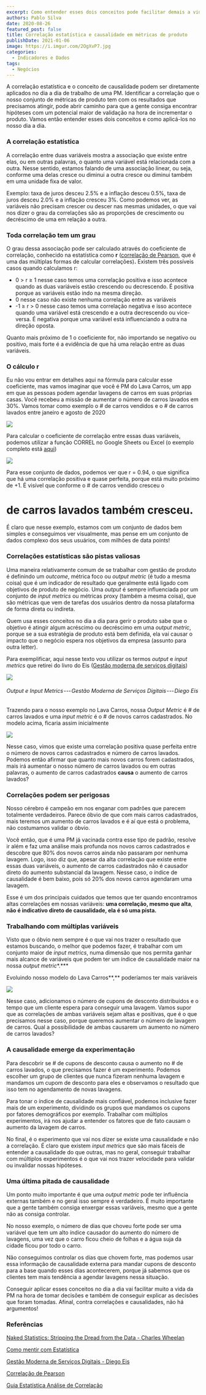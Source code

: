 ```yaml
---
excerpt: Como entender esses dois conceitos pode facilitar demais a vida de uma PM
authors: Pablo Silva
date: 2020-08-26
featured_post: false
title: Correlação estatística e causalidade em métricas de produto
publishDate: 2021-01-06
image: https://i.imgur.com/2OgXvP7.jpg
categories:
  - Indicadores e Dados
tags:
  - Negócios
---
```

A correlação estatística e o conceito de causalidade podem ser
diretamente aplicados no dia a dia de trabalho de uma PM. Identificar a
correlação que o nosso conjunto de métricas de produto tem com os
resultados que precisamos atingir, pode abrir caminho para que a gente
consiga encontrar hipóteses com um potencial maior de validação na hora
de incrementar o produto. Vamos então entender esses dois conceitos e
como aplicá-los no nosso dia a dia.

### A correlação estatística

A correlação entre duas variáveis mostra a associação que existe entre
elas, ou em outras palavras, o quanto uma variável está relacionada com
a outra. Nesse sentido, estamos falando de uma associação linear, ou
seja, conforme uma delas cresce ou diminui a outra cresce ou diminui
também em uma unidade fixa de valor.

Exemplo: taxa de juros desceu 2.5% e a inflação desceu 0.5%, taxa de
juros desceu 2.0% e a inflação cresceu 3%. Como podemos ver, as
variáveis não precisam crescer ou descer nas mesmas unidades, o que vai
nos dizer o grau da correlações são as proporções de crescimento ou
decréscimo de uma em relação a outra.

### Toda correlação tem um grau

O grau dessa associação pode ser calculado através do coeficiente de
correlação, conhecido na estatística como **r** ([correlação de Pearson](https://www.statisticshowto.com/probability-and-statistics/correlation-coefficient-formula/), que é uma das múltiplas formas de calcular correlações)**.**
Existem três possíveis casos quando calculamos r:

* 0 > r ≥ 1 nesse caso temos uma correlação positiva e isso acontece
  quando as duas variáveis estão crescendo ou decrescendo. É positiva
  porque as variáveis estão indo na mesma direção.
* 0 nesse caso não existe nenhuma correlação entre as variáveis
* \-1 ≥ r > 0 nesse caso temos uma correlação negativa e isso acontece
  quando uma variável está crescendo e a outra decrescendo ou
  vice-versa. É negativa porque uma variável está influenciando a
  outra na direção oposta.

Quanto mais próximo de 1 o coeficiente for, não importando se negativo
ou positivo, mais forte é a evidência de que há uma relação entre as
duas variáveis.

### O cálculo r

Eu não vou entrar em detalhes aqui na fórmula para calcular esse
coeficiente, mas vamos imaginar que você é PM do Lava Carros, um app em
que as pessoas podem agendar lavagens de carros em suas próprias casas.
Você recebeu a missão de aumentar o número de carros lavados em 30%.
Vamos tomar como exemplo o # de carros vendidos e o # de carros
lavados entre janeiro e agosto de 2020

[![](https://bucketeer-e05bbc84-baa3-437e-9518-adb32be77984.s3.amazonaws.com/public/images/16905ceb-9333-45e6-a659-a9e3005e7fe2_335x192.png)](https://cdn.substack.com/image/fetch/f_auto,q_auto:good,fl_progressive:steep/https%3A%2F%2Fbucketeer-e05bbc84-baa3-437e-9518-adb32be77984.s3.amazonaws.com%2Fpublic%2Fimages%2F16905ceb-9333-45e6-a659-a9e3005e7fe2_335x192.png)

Para calcular o coeficiente de correlação entre essas duas variáveis,
podemos utilizar a função CORREL no Google Sheets ou Excel (o exemplo
completo está
[aqui](https://docs.google.com/spreadsheets/d/1X-Ccps1I7zl759pDqs1x50y4v2gyueKYjBEhmtmPtI0/edit?usp=sharing))

[![](https://bucketeer-e05bbc84-baa3-437e-9518-adb32be77984.s3.amazonaws.com/public/images/97cf129c-435d-4d23-b144-28856863c258_336x233.png)](https://cdn.substack.com/image/fetch/f_auto,q_auto:good,fl_progressive:steep/https%3A%2F%2Fbucketeer-e05bbc84-baa3-437e-9518-adb32be77984.s3.amazonaws.com%2Fpublic%2Fimages%2F97cf129c-435d-4d23-b144-28856863c258_336x233.png)

Para esse conjunto de dados, podemos ver que r = 0.94, o que significa
que há uma correlação positiva e quase perfeita, porque está muito
próximo de +1. É visível que conforme o # de carros vendido cresceu o
# de carros lavados também cresceu.

É claro que nesse exemplo, estamos com um conjunto de dados bem simples
e conseguimos ver visualmente, mas pense em um conjunto de dados
complexo dos seus usuários, com milhões de data points!

### Correlações estatísticas são pistas valiosas

Uma maneira relativamente comum de se trabalhar com gestão de produto é
definindo um *outcome*, métrica foco ou *output metric* (é tudo a mesma
coisa) que é um indicador de resultado que geralmente está ligado com
objetivos de produto de negócio. Uma *output* é sempre influenciada por
um conjunto de *input metrics* ou métricas proxy (também a mesma coisa),
que são métricas que vem de tarefas dos usuários dentro da nossa
plataforma de forma direta ou indireta.

Quem usa esses conceitos no dia a dia para gerir o produto sabe que o
objetivo é atingir algum acréscimo ou decréscimo em uma *output metric*,
porque se a sua estratégia de produto está bem definida, ela vai causar
o impacto que o negócio espera nos objetivos da empresa (assunto para
outra letter).

Para exemplificar, aqui nesse texto vou utilizar os termos *output* e
*input metrics* que retirei do livro do Eis ([Gestão moderna de serviços
digitais](https://amzn.to/34GEV6y))

[![](https://bucketeer-e05bbc84-baa3-437e-9518-adb32be77984.s3.amazonaws.com/public/images/d1e6f815-be98-4503-9382-4e1e2d4fc651_800x611.png)](https://cdn.substack.com/image/fetch/f_auto,q_auto:good,fl_progressive:steep/https%3A%2F%2Fbucketeer-e05bbc84-baa3-437e-9518-adb32be77984.s3.amazonaws.com%2Fpublic%2Fimages%2Fd1e6f815-be98-4503-9382-4e1e2d4fc651_800x611.png)

###### Output e Input Metrics --- Gestão Moderna de Serviços Digitais --- Diego Eis

Trazendo para o nosso exemplo no Lava Carros, nossa *Output Metric* é #
de carros lavados e uma *input metric* é o # de novos carros
cadastrados. No modelo acima, ficaria assim inicialmente

[![](https://bucketeer-e05bbc84-baa3-437e-9518-adb32be77984.s3.amazonaws.com/public/images/60502015-59c5-420f-aa92-f27b04b4f40a_1066x670.png)](https://cdn.substack.com/image/fetch/f_auto,q_auto:good,fl_progressive:steep/https%3A%2F%2Fbucketeer-e05bbc84-baa3-437e-9518-adb32be77984.s3.amazonaws.com%2Fpublic%2Fimages%2F60502015-59c5-420f-aa92-f27b04b4f40a_1066x670.png)

Nesse caso, vimos que existe uma correlação positiva quase perfeita
entre o número de novos carros cadastrados e número de carros lavados.
Podemos então afirmar que quanto mais novos carros forem cadastrados,
mais irá aumentar o nosso número de carros lavados ou em outras
palavras, o aumento de carros cadastrados **causa** o aumento de carros
lavados?

### Correlações podem ser perigosas

Nosso cérebro é campeão em nos enganar com padrões que parecem
totalmente verdadeiros. Parece óbvio de que com mais carros cadastrados,
mais teremos um aumento de carros lavados e é aí que está o problema,
não costumamos validar o óbvio.

Você então, que é uma PM já vacinada contra esse tipo de padrão, resolve
ir além e faz uma análise mais profunda nos novos carros cadastrados e
descobre que 80% dos novos carros ainda não passaram por nenhuma
lavagem. Logo, isso diz que, apesar da alta correlação que existe entre
essas duas variáveis, o aumento de carros cadastrados não é causador
direto do aumento substancial da lavagem. Nesse caso, o índice de
causalidade é bem baixo, pois só 20% dos novos carros agendaram uma
lavagem.

Esse é um dos principais cuidados que temos que ter quando encontramos
altas correlações em nossas variáveis: **uma correlação, mesmo que
alta**, **não é indicativo direto de causalidade, ela é só uma pista.**

### Trabalhando com múltiplas variáveis

Visto que o óbvio nem sempre é o que vai nos trazer o resultado que
estamos buscando, o melhor que podemos fazer, é trabalhar com um
conjunto maior de *input metrics*, numa dimensão que nos permita ganhar
mais alcance de variáveis que podem ter um índice de causalidade maior
na nossa *output metric**.***

Evoluindo nosso modelo do Lava Carros**,** poderíamos ter mais variáveis

[![](https://bucketeer-e05bbc84-baa3-437e-9518-adb32be77984.s3.amazonaws.com/public/images/f7ba4fd1-0bb1-4757-ad29-79cf0a5c42b0_800x641.png)](https://cdn.substack.com/image/fetch/f_auto,q_auto:good,fl_progressive:steep/https%3A%2F%2Fbucketeer-e05bbc84-baa3-437e-9518-adb32be77984.s3.amazonaws.com%2Fpublic%2Fimages%2Ff7ba4fd1-0bb1-4757-ad29-79cf0a5c42b0_800x641.png)

Nesse caso, adicionamos o número de cupons de desconto distribuídos e o
tempo que um cliente espera para conseguir uma lavagem. Vamos supor que
as correlações de ambas variáveis sejam altas e positivas, que é o que
precisamos nesse caso, porque queremos aumentar o número de lavagem de
carros. Qual a possibilidade de ambas causarem um aumento no número de
carros lavados?

### A causalidade emerge da experimentação

Para descobrir se # de cupons de desconto causa o aumento no # de
carros lavados, o que precisamos fazer é um experimento. Podemos
escolher um grupo de clientes que nunca fizeram nenhuma lavagem e
mandamos um cupom de desconto para eles e observamos o resultado que
isso tem no agendamento de novas lavagens. 

Para tonar o índice de causalidade mais confiável, podemos inclusive
fazer mais de um experimento, dividindo os grupos que mandamos os cupons
por fatores demográficos por exemplo. Trabalhar com múltiplos
experimentos, irá nos ajudar a entender os fatores que de fato causam o
aumento da lavagem de carros.

No final, é o experimento que vai nos dizer se existe uma causalidade e
não a correlação. É claro que existem *input metrics* que são mais
fáceis de entender a causalidade do que outras, mas no geral, conseguir
trabalhar com múltiplos experimentos é o que vai nos trazer velocidade
para validar ou invalidar nossas hipóteses.

### Uma última pitada de causalidade

Um ponto muito importante é que uma *output metric* pode ter influência
externas também e no geral isso sempre é verdadeiro. É muito importante
que a gente também consiga enxergar essas variáveis, mesmo que a gente
não as consiga controlar.

No nosso exemplo, o número de dias que choveu forte pode ser uma
variável que tem um alto índice causador do aumento do número de
lavagens, uma vez que o carro ficou cheio de folhas e a água suja da
cidade ficou por todo o carro.

Não conseguimos controlar os dias que chovem forte, mas podemos usar
essa informação de causalidade externa para mandar cupons de desconto
para a base quando esses dias acontecerem, porque já sabemos que os
clientes tem mais tendência a agendar lavagens nessa situação.

Conseguir aplicar esses conceitos no dia a dia vai facilitar muito a
vida da PM na hora de tomar decisões e também de conseguir explicar as
decisões que foram tomadas. Afinal, contra correlações e causalidades,
não há argumentos!

### Referências

[Naked Statistics: Stripping the Dread from the Data - Charles Wheelan](https://amzn.to/3jh4IGJ)

[Como mentir com Estatística](https://amzn.to/34GOO4a)

[Gestão Moderna de Serviços Digitais - Diego Eis](https://amzn.to/2G0nBPR)

[Correlação de Pearson](https://www.statisticshowto.com/probability-and-statistics/correlation-coefficient-formula/)

[Guia Estatística Análise de Correlação](https://www.ecommercebrasil.com.br/artigos/guia-estatistica-analise-correlacao/)